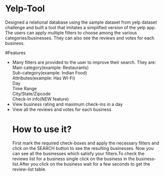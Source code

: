 # Yelp-Tool
Designed a relational database using the sample dataset from yelp dataset challenge and built a tool that imitates a simplified version of the yelp app. The users can apply multiple filters to choose among the various categories/businesses. They can also see the reviews and votes for each business.

#Features

<ul>
<li>Many filters are provided to the user to improve their search. They are:<br />
Main category(example: Restaurants)<br />
Sub-category(example: Indian Food)<br />
Attributes(example: Has WI-Fi)<br />
Day<br />
Time Range<br />
City/State/Zipcode<br />
Check-In info(NEW feature)<br /></li>
<li>View business rating and maximum check-ins in a day</li>
<li>View all the reviews and votes for each business</li>

# How to use it?
First mark the required check-boxes and apply the necessary filters and click on the SEARCH button to see the resulting businesses.
Now you can see all the businesses which satisfy your filters.To check the reviews list for a business single click on the business in the business-list.After you click on the business wait for a few seconds to get the review-list table.


